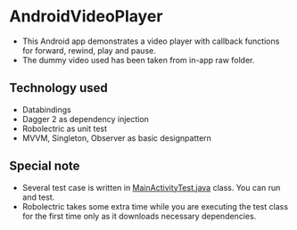 # AndroidVideoPlayer
- This Android app demonstrates a video player with callback functions for forward, rewind, play and pause. 
- The dummy video used has been taken from in-app raw folder.

## Technology used
- Databindings
- Dagger 2 as dependency injection
- Robolectric as unit test
- MVVM, Singleton, Observer as basic designpattern

## Special note
- Several test case is written in [MainActivityTest.java](app/src/test/java/com/taufiq/androidvideoplayer/MainActivityTest.java) class. You can run and test.
- Robolectric takes some extra time while you are executing the test class for the first time only as it downloads necessary dependencies.
